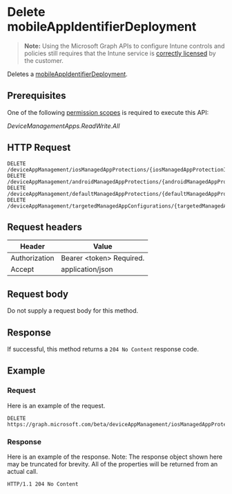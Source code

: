 ﻿# Delete mobileAppIdentifierDeployment

> **Note:** Using the Microsoft Graph APIs to configure Intune controls and policies still requires that the Intune service is [correctly licensed](https://go.microsoft.com/fwlink/?linkid=839381) by the customer.

Deletes a [mobileAppIdentifierDeployment](../resources/intune_mam_mobileappidentifierdeployment.md).
## Prerequisites
One of the following [permission scopes](https://developer.microsoft.com/en-us/graph/docs/authorization/permission_scopes) is required to execute this API:

*DeviceManagementApps.ReadWrite.All*
## HTTP Request
<!-- {
  "blockType": "ignored"
}
-->
```http
DELETE /deviceAppManagement/iosManagedAppProtections/{iosManagedAppProtectionId}/mobileAppIdentifierDeployments/{mobileAppIdentifierDeploymentId}
DELETE /deviceAppManagement/androidManagedAppProtections/{androidManagedAppProtectionId}/mobileAppIdentifierDeployments/{mobileAppIdentifierDeploymentId}
DELETE /deviceAppManagement/defaultManagedAppProtections/{defaultManagedAppProtectionId}/mobileAppIdentifierDeployments/{mobileAppIdentifierDeploymentId}
DELETE /deviceAppManagement/targetedManagedAppConfigurations/{targetedManagedAppConfigurationId}/mobileAppIdentifierDeployments/{mobileAppIdentifierDeploymentId}
```

## Request headers
|Header|Value|
|---|---|
|Authorization|Bearer &lt;token&gt; Required.|
|Accept|application/json|

## Request body
Do not supply a request body for this method.

## Response
If successful, this method returns a `204 No Content` response code.

## Example
### Request
Here is an example of the request.
```http
DELETE https://graph.microsoft.com/beta/deviceAppManagement/iosManagedAppProtections/{iosManagedAppProtectionId}/mobileAppIdentifierDeployments/{mobileAppIdentifierDeploymentId}
```

### Response
Here is an example of the response. Note: The response object shown here may be truncated for brevity. All of the properties will be returned from an actual call.
```http
HTTP/1.1 204 No Content
```



